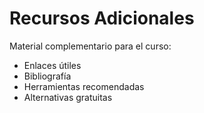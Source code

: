 # Recursos Adicionales

Material complementario para el curso:

- Enlaces útiles
- Bibliografía
- Herramientas recomendadas
- Alternativas gratuitas 